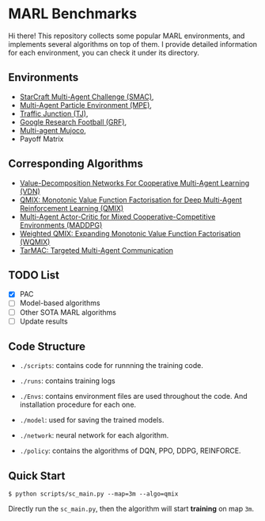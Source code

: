 # MARL Benchmarks

Hi there! This repository collects some popular MARL environments, and implements several algorithms on top of them.
I provide detailed information for each environment, you can check it under its directory.

## Environments
- [StarCraft Multi-Agent Challenge (SMAC)](https://github.com/oxwhirl/smac),
- [Multi-Agent Particle Environment (MPE)](https://github.com/openai/multiagent-particle-envs),
- [Traffic Junction (TJ)](https://github.com/IC3Net/IC3Net),
- [Google Research Football (GRF)](https://github.com/google-research/football),
- [Multi-agent Mujoco](https://github.com/schroederdewitt/multiagent_mujoco),
- Payoff Matrix

## Corresponding Algorithms
- [Value-Decomposition Networks For Cooperative Multi-Agent Learning (VDN)](https://arxiv.org/abs/1706.05296)
- [QMIX: Monotonic Value Function Factorisation for Deep Multi-Agent Reinforcement Learning (QMIX)](https://arxiv.org/abs/1803.11485)
- [Multi-Agent Actor-Critic for Mixed Cooperative-Competitive Environments (MADDPG)](https://arxiv.org/pdf/1706.02275.pdf)
- [Weighted QMIX: Expanding Monotonic Value Function Factorisation (WQMIX)](https://arxiv.org/abs/2006.10800) 
- [TarMAC: Targeted Multi-Agent Communication](http://proceedings.mlr.press/v97/das19a/das19a.pdf)

## TODO List

- [X] PAC
- [ ] Model-based algorithms
- [ ] Other SOTA MARL algorithms
- [ ] Update results

## Code Structure

- `./scripts`: contains code for runnning the training code.

- `./runs`: contains training logs

- `./Envs`: contains environment files are used throughout the code. And installation procedure for each one.

- `./model`: used for saving the trained models.

- `./network`: neural network for each algorithm.

- `./policy`: contains the algorithms of DQN, PPO, DDPG, REINFORCE.

## Quick Start

```shell
$ python scripts/sc_main.py --map=3m --algo=qmix
```

Directly run the `sc_main.py`, then the algorithm will start **training** on map `3m`. 


